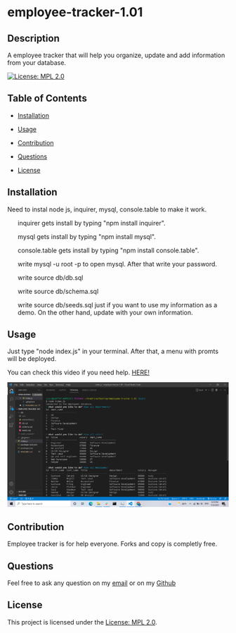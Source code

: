 # employee-tracker-1.01
## Description
  A employee tracker that will help you organize, update and add information from your database.

  [![License: MPL 2.0](https://img.shields.io/badge/License-MPL%202.0-brightgreen.svg)](https://opensource.org/licenses/MPL-2.0)


  ## Table of Contents

  - [Installation](#installation)
  - [Usage](#usage)
  - [Contribution](#contribution)
  
  - [Questions](#questions)

  - [License](#license)


  ## Installation
  Need to instal node js, inquirer, mysql, console.table to make it work. 
  <ol>inquirer gets install by typing "npm install inquirer".</ol>
  <ol>mysql gets install by typing "npm install mysql".</ol>
  <ol>console.table gets install by typing "npm install console.table".</ol>
  <ol>write mysql -u root -p to open mysql. After that write your password.</ol>
  <ol>write source db/db.sql</ol>
  <ol>write source db/schema.sql</ol>
  <ol>write source db/seeds.sql just if you want to use my information as a demo. On the other hand, update with your own information.</ol>
  
  ## Usage
  Just type "node index.js" in your terminal. After that, a menu with promts will be deployed.

  You can check this video if you need help. <a href = "https://drive.google.com/file/d/1knHUQwQrsSiFYqM3n5EnTmtbz7HfrfBI/view"> HERE!</a>

  <img src="./assets/Screenshot (10).png" alt="Failed to load">


  ## Contribution
   Employee tracker is for help everyone. Forks and copy is completly free.
  

  
  ## Questions
  Feel free to ask any question on my [email](slardaromg@gmail.com) or on my [Github](https://github.com/bruno192000/)
  ## License

This project is licensed under the [License: MPL 2.0](https://opensource.org/licenses/MPL-2.0).